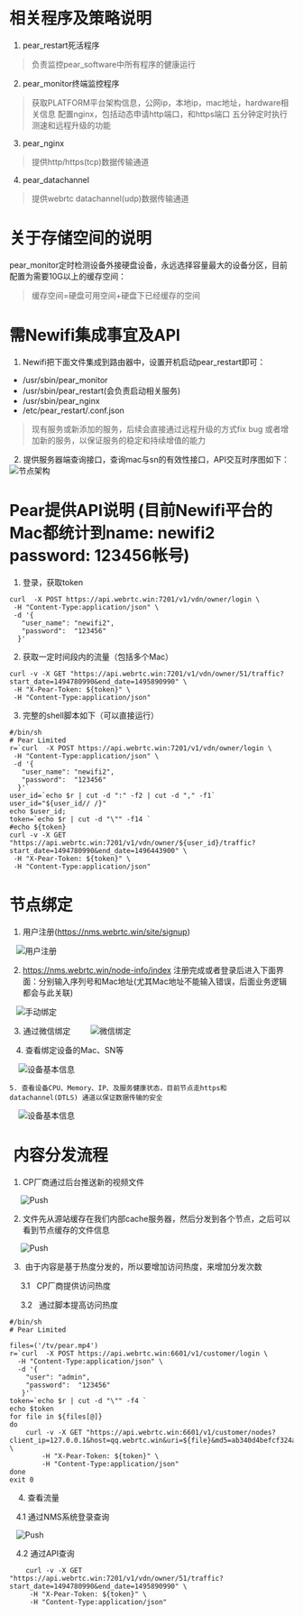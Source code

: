 # 相关程序及策略说明
1. pear_restart死活程序
> 负责监控pear_software中所有程序的健康运行

2. pear_monitor终端监控程序
>  获取PLATFORM平台架构信息，公网ip，本地ip，mac地址，hardware相关信息
>  配置nginx，包括动态申请http端口，和https端口
>  五分钟定时执行测速和远程升级的功能

3. pear_nginx
>  提供http/https(tcp)数据传输通道 

4. pear_datachannel
>  提供webrtc datachannel(udp)数据传输通道 


# 关于存储空间的说明

 pear_monitor定时检测设备外接硬盘设备，永远选择容量最大的设备分区，目前配置为需要10G以上的缓存空间：
 > 缓存空间=硬盘可用空间+硬盘下已经缓存的空间
 
 
# 需Newifi集成事宜及API
   1. Newifi把下面文件集成到路由器中，设置开机启动pear_restart即可：
   * /usr/sbin/pear_monitor
   * /usr/sbin/pear_restart(会负责启动相关服务)
   * /usr/sbin/pear_nginx
   * /etc/pear_restart/.conf.json
   > 现有服务或新添加的服务，后续会直接通过远程升级的方式fix bug 或者增加新的服务，以保证服务的稳定和持续增值的能力
   
   2. 提供服务器端查询接口，查询mac与sn的有效性接口，API交互时序图如下：
   ![节点架构](fig/api_sequence.png)
   
   
 # Pear提供API说明 (目前Newifi平台的Mac都统计到name: newifi2 password: 123456帐号)
 1. 登录，获取token
 ```  shell
 curl  -X POST https://api.webrtc.win:7201/v1/vdn/owner/login \
  -H "Content-Type:application/json" \
  -d '{
    "user_name": "newifi2",
    "password":  "123456"
   }'

 ```
 2. 获取一定时间段内的流量（包括多个Mac）
 ``` shell
 curl -v -X GET "https://api.webrtc.win:7201/v1/vdn/owner/51/traffic?start_date=1494780990&end_date=1495890990" \
  -H "X-Pear-Token: ${token}" \
  -H "Content-Type:application/json" 
 ```
 3. 完整的shell脚本如下（可以直接运行）
 ``` shell
#/bin/sh
# Pear Limited
r=`curl  -X POST https://api.webrtc.win:7201/v1/vdn/owner/login \
  -H "Content-Type:application/json" \
  -d '{
    "user_name": "newifi2",
    "password":  "123456"
   }'`
user_id=`echo $r | cut -d ":" -f2 | cut -d "," -f1`
user_id="${user_id// /}"
echo $user_id;
token=`echo $r | cut -d "\"" -f14 `
#echo ${token}
curl -v -X GET "https://api.webrtc.win:7201/v1/vdn/owner/${user_id}/traffic?start_date=1494780990&end_date=1496443900" \ 
  -H "X-Pear-Token: ${token}" \
  -H "Content-Type:application/json" 
 ```
 
 
 # 节点绑定
   1. 用户注册(https://nms.webrtc.win/site/signup)
   
    ![用户注册](fig/sign_in.png)
    
   2. https://nms.webrtc.win/node-info/index  注册完成或者登录后进入下面界面：分别输入序列号和Mac地址(尤其Mac地址不能输入错误，后面业务逻辑都会与此关联)

   
    ![手动绑定](fig/hand_bind.png)
   
   
   3. 通过微信绑定
     
     ![微信绑定](fig/wechat_bind.png)
     
    
    4. 查看绑定设备的Mac、SN等
    
     ![设备基本信息](fig/user_info.png)
     
     
    5. 查看设备CPU、Memory、IP、及服务健康状态，目前节点走https和datachannel(DTLS) 通道以保证数据传输的安全
    
     ![设备基本信息](fig/node_stat.png)
     
     
 #  内容分发流程
 
   1.  CP厂商通过后台推送新的视频文件
   
      ![Push](fig/cp_push.png)
      
   2.  文件先从源站缓存在我们内部cache服务器，然后分发到各个节点，之后可以看到节点缓存的文件信息
   
      ![Push](fig/node_cache.png)
      
   3.  由于内容是基于热度分发的，所以要增加访问热度，来增加分发次数
   
      3.1   CP厂商提供访问热度
      
      3.2   通过脚本提高访问热度

```
#/bin/sh
# Pear Limited

files=('/tv/pear.mp4')
r=`curl  -X POST https://api.webrtc.win:6601/v1/customer/login \
  -H "Content-Type:application/json" \
  -d '{
    "user": "admin",
    "password":  "123456"
   }'`
token=`echo $r | cut -d "\"" -f4 `
echo $token
for file in ${files[@]}  
do  
    curl -v -X GET "https://api.webrtc.win:6601/v1/customer/nodes?client_ip=127.0.0.1&host=qq.webrtc.win&uri=${file}&md5=ab340d4befcf324a0a1466c166c10d1d" \
        -H "X-Pear-Token: ${token}" \
        -H "Content-Type:application/json" 
done  
exit 0
```
     
   4.  查看流量
   
    4.1 通过NMS系统登录查询
       
    ![Push](fig/node_traffic.png)
    
    4.2 通过API查询
    
``` shell
    curl -v -X GET "https://api.webrtc.win:7201/v1/vdn/owner/51/traffic?start_date=1494780990&end_date=1495890990" \
     -H "X-Pear-Token: ${token}" \
     -H "Content-Type:application/json" 
```
   
     
     
     


